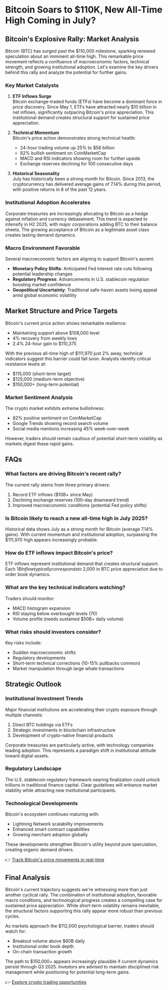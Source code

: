 # Bitcoin Soars to $110K, New All-Time High Coming in July?

## Bitcoin's Explosive Rally: Market Analysis

Bitcoin (BTC) has surged past the $110,000 milestone, sparking renewed speculation about an imminent all-time high. This remarkable price movement reflects a confluence of macroeconomic factors, technical strength, and growing institutional adoption. Let's examine the key drivers behind this rally and analyze the potential for further gains.

### Key Market Catalysts

1. **ETF Inflows Surge**  
   Bitcoin exchange-traded funds (ETFs) have become a dominant force in price discovery. Since May 1, ETFs have attracted nearly $10 billion in net inflows, significantly outpacing Bitcoin's price appreciation. This institutional demand creates structural support for sustained price appreciation.

2. **Technical Momentum**  
   Bitcoin's price action demonstrates strong technical health:
   - 24-hour trading volume up 25% to $56 billion
   - 82% bullish sentiment on CoinMarketCap
   - MACD and RSI indicators showing room for further upside
   - Exchange reserves declining for 100 consecutive days

3. **Historical Seasonality**  
   July has historically been a strong month for Bitcoin. Since 2013, the cryptocurrency has delivered average gains of 7.14% during this period, with positive returns in 8 of the past 12 years.

### Institutional Adoption Accelerates

Corporate treasuries are increasingly allocating to Bitcoin as a hedge against inflation and currency debasement. This trend is expected to intensify in H2 2025, with major corporations adding BTC to their balance sheets. The growing acceptance of Bitcoin as a legitimate asset class creates lasting demand dynamics.

### Macro Environment Favorable

Several macroeconomic factors are aligning to support Bitcoin's ascent:
- **Monetary Policy Shifts**: Anticipated Fed interest rate cuts following potential leadership changes
- **Regulatory Progress**: Advancements in U.S. stablecoin regulation boosting market confidence
- **Geopolitical Uncertainty**: Traditional safe-haven assets losing appeal amid global economic volatility

## Market Structure and Price Targets

Bitcoin's current price action shows remarkable resilience:
- Maintaining support above $108,000 level
- 4% recovery from weekly lows
- 2.4% 24-hour gain to $110,375

With the previous all-time high of $111,970 just 2% away, technical indicators suggest this barrier could fall soon. Analysts identify critical resistance levels at:
- $115,000 (short-term target)
- $125,000 (medium-term objective)
- $150,000+ (long-term potential)

### Market Sentiment Analysis

The crypto market exhibits extreme bullishness:
- 82% positive sentiment on CoinMarketCap
- Google Trends showing record search volume
- Social media mentions increasing 45% week-over-week

However, traders should remain cautious of potential short-term volatility as markets digest these rapid gains.

## FAQs

### What factors are driving Bitcoin's recent rally?

The current rally stems from three primary drivers: 
1. Record ETF inflows ($10B+ since May)
2. Declining exchange reserves (100-day downward trend)
3. Improved macroeconomic conditions (potential Fed policy shifts)

### Is Bitcoin likely to reach a new all-time high in July 2025?

Historical data shows July as a strong month for Bitcoin (average 7.14% gains). With current momentum and institutional adoption, surpassing the $111,970 high appears increasingly probable.

### How do ETF inflows impact Bitcoin's price?

ETF inflows represent institutional demand that creates structural support. Each $1B inflow typically corresponds to ~$2,000 in BTC price appreciation due to order book dynamics.

### What are the key technical indicators watching?

Traders should monitor:
- MACD histogram expansion
- RSI staying below overbought levels (70)
- Volume profile (needs sustained $50B+ daily volume)

### What risks should investors consider?

Key risks include:
- Sudden macroeconomic shifts
- Regulatory developments
- Short-term technical corrections (10-15% pullbacks common)
- Market manipulation through large whale transactions

## Strategic Outlook

### Institutional Investment Trends

Major financial institutions are accelerating their crypto exposure through multiple channels:
1. Direct BTC holdings via ETFs
2. Strategic investments in blockchain infrastructure
3. Development of crypto-native financial products

Corporate treasuries are particularly active, with technology companies leading adoption. This represents a paradigm shift in institutional attitude toward digital assets.

### Regulatory Landscape

The U.S. stablecoin regulatory framework nearing finalization could unlock trillions in traditional finance capital. Clear guidelines will enhance market stability while attracting new institutional participants.

### Technological Developments

Bitcoin's ecosystem continues maturing with:
- Lightning Network scalability improvements
- Enhanced smart contract capabilities
- Growing merchant adoption globally

These developments strengthen Bitcoin's utility beyond pure speculation, creating organic demand drivers.

👉 [Track Bitcoin's price movements in real-time](https://bit.ly/okx-bonus)

## Final Analysis

Bitcoin's current trajectory suggests we're witnessing more than just another cyclical rally. The combination of institutional adoption, favorable macro conditions, and technological progress creates a compelling case for sustained price appreciation. While short-term volatility remains inevitable, the structural factors supporting this rally appear more robust than previous cycles.

As markets approach the $112,000 psychological barrier, traders should watch for:
- Breakout volume above $60B daily
- Institutional order book depth
- On-chain transaction growth

The path to $150,000+ appears increasingly plausible if current dynamics persist through Q3 2025. Investors are advised to maintain disciplined risk management while positioning for potential long-term gains.

👉 [Explore crypto trading opportunities](https://bit.ly/okx-bonus)